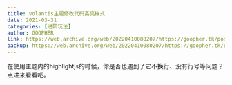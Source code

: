 ```yaml
---
title: volantis主题修改代码高亮样式
date: 2021-03-31
categories: [进阶玩法]
author: GOOPHER
link: https://web.archive.org/web/20220410080207/https://goopher.tk/posts/3.html
backup: https://web.archive.org/web/20220410080207/https://goopher.tk/posts/3.html
---
```

在使用主题内的highlightjs的时候，你是否也遇到了它不换行、没有行号等问题？点进来看看吧。
<!-- more -->
